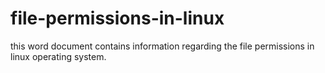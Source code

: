 # file-permissions-in-linux
this word document contains information regarding the file permissions in linux operating system.
